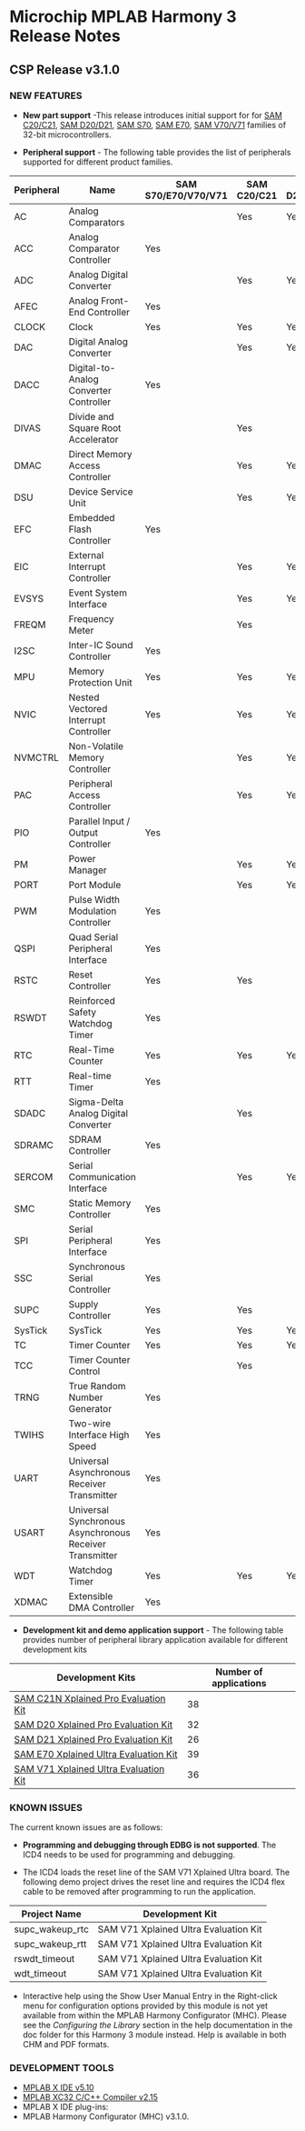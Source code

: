 # Microchip MPLAB Harmony 3 Release Notes
## CSP Release v3.1.0
### NEW FEATURES

- **New part support** -This release introduces initial support for for [SAM C20/C21](https://www.microchip.com/design-centers/32-bit/sam-32-bit-mcus/sam-c-mcus), [SAM D20/D21](https://www.microchip.com/design-centers/32-bit/sam-32-bit-mcus/sam-d-mcus), [SAM S70](https://www.microchip.com/design-centers/32-bit/sam-32-bit-mcus/sam-s-mcus), [SAM E70](https://www.microchip.com/design-centers/32-bit/sam-32-bit-mcus/sam-e-mcus), [SAM V70/V71](https://www.microchip.com/design-centers/32-bit/sam-32-bit-mcus/sam-v-mcus) families of 32-bit microcontrollers.

- **Peripheral support** - The following table provides the list of peripherals supported for different product families.

| Peripheral | Name | SAM S70/E70/V70/V71 | SAM C20/C21 | SAM D20/D21 |
| --- | --- | --- | --- | --- |
| AC | Analog Comparators |   | Yes | Yes |
| ACC | Analog Comparator Controller | Yes |   |   |
| ADC | Analog Digital Converter |   | Yes | Yes  |
| AFEC | Analog Front-End Controller | Yes |   |   |
| CLOCK | Clock | Yes | Yes | Yes |
| DAC | Digital Analog Converter |   | Yes | Yes |
| DACC | Digital-to-Analog Converter Controller | Yes |   |   |
| DIVAS | Divide and Square Root Accelerator |   | Yes |   |
| DMAC | Direct Memory Access Controller |   | Yes | Yes |
| DSU | Device Service Unit |   | Yes | Yes |
| EFC | Embedded Flash Controller | Yes |   |   |
| EIC | External Interrupt Controller |   | Yes | Yes |
| EVSYS | Event System Interface |   | Yes | Yes |
| FREQM | Frequency Meter |   | Yes |   |
| I2SC | Inter-IC Sound Controller | Yes  |   |   |
| MPU | Memory Protection Unit | Yes | Yes | Yes |
| NVIC | Nested Vectored Interrupt Controller | Yes | Yes | Yes |
| NVMCTRL | Non-Volatile Memory Controller |   | Yes | Yes |
| PAC | Peripheral Access Controller |   | Yes | Yes |
| PIO | Parallel Input / Output Controller | Yes |   |   |
| PM | Power Manager |   | Yes | Yes |
| PORT | Port Module |   | Yes | Yes |
| PWM | Pulse Width Modulation Controller | Yes |   |   |
| QSPI | Quad Serial Peripheral Interface | Yes |   |   |
| RSTC | Reset Controller | Yes | Yes |   |
| RSWDT | Reinforced Safety Watchdog Timer | Yes |   |   |
| RTC | Real-Time Counter | Yes | Yes | Yes |
| RTT | Real-time Timer | Yes |   |   |
| SDADC | Sigma-Delta Analog Digital Converter |   | Yes |   |
| SDRAMC | SDRAM Controller | Yes |   |   |
| SERCOM | Serial Communication Interface |   | Yes | Yes |
| SMC | Static Memory Controller | Yes |   |   |
| SPI | Serial Peripheral Interface | Yes |   |   |
| SSC | Synchronous Serial Controller | Yes |   |   |
| SUPC | Supply Controller | Yes | Yes |   |
| SysTick | SysTick | Yes | Yes | Yes |
| TC | Timer Counter | Yes | Yes | Yes |
| TCC | Timer Counter Control |   | Yes |   |
| TRNG | True Random Number Generator | Yes |   |   |
| TWIHS | Two-wire Interface High Speed | Yes |   |   |
| UART | Universal Asynchronous Receiver Transmitter | Yes |   |   |
| USART | Universal Synchronous Asynchronous Receiver Transmitter | Yes |   |   |
| WDT | Watchdog Timer | Yes | Yes | Yes |
| XDMAC | Extensible DMA Controller | Yes |   |   ||

- **Development kit and demo application support** - The following table provides number of peripheral library application available for different development kits

| Development Kits | Number of applications |
| --- | --- |
| [SAM C21N Xplained Pro Evaluation Kit](https://www.microchip.com/DevelopmentTools/ProductDetails.aspx?PartNO=ATSAMC21-XPRO) | 38 |
| [SAM D20 Xplained Pro Evaluation Kit](https://www.microchip.com/DevelopmentTools/ProductDetails.aspx?PartNO=ATSAMD20-XPRO) | 32 |
| [SAM D21 Xplained Pro Evaluation Kit](https://www.microchip.com/DevelopmentTools/ProductDetails.aspx?PartNO=ATSAMD21-XPRO) | 26 |
| [SAM E70 Xplained Ultra Evaluation Kit](https://www.microchip.com/DevelopmentTools/ProductDetails.aspx?PartNO=ATSAME70-XULT) | 39 |
| [SAM V71 Xplained Ultra Evaluation Kit](https://www.microchip.com/DevelopmentTools/ProductDetails.aspx?PartNO=ATSAMV71-XULT) | 36 |

### KNOWN ISSUES

The current known issues are as follows:

* **Programming and debugging through EDBG is not supported**. The ICD4 needs to be used for programming and debugging.

* The ICD4 loads the reset line of the SAM V71 Xplained Ultra board. The following demo project drives the reset line and requires the ICD4 flex cable to be removed after programming to run the application.

| Project Name | Development Kit |
| --- | --- |
| supc\_wakeup\_rtc | SAM V71 Xplained Ultra Evaluation Kit  |
| supc\_wakeup\_rtt | SAM V71 Xplained Ultra Evaluation Kit  |
| rswdt\_timeout | SAM V71 Xplained Ultra Evaluation Kit  |
| wdt\_timeout | SAM V71 Xplained Ultra Evaluation Kit  |

* Interactive help using the Show User Manual Entry in the Right-click menu for configuration options provided by this module is not yet available from within the MPLAB Harmony Configurator (MHC).  Please see the *Configuring the Library* section in the help documentation in the doc folder for this Harmony 3 module instead.  Help is available in both CHM and PDF formats.

### DEVELOPMENT TOOLS

- [MPLAB X IDE v5.10](https://www.microchip.com/mplab/mplab-x-ide)
- [MPLAB XC32 C/C++ Compiler v2.15](https://www.microchip.com/mplab/compilers)
- MPLAB X IDE plug-ins:
 - MPLAB Harmony Configurator (MHC) v3.1.0.
